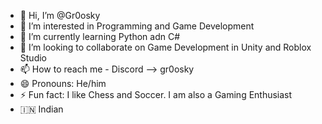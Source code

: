 - 👋 Hi, I’m @Gr0osky
- 👀 I’m interested in Programming and Game Development
- 🌱 I’m currently learning Python adn C#
- 💞️ I’m looking to collaborate on Game Development in Unity and Roblox Studio
- 📫 How to reach me - Discord --> gr0osky
- 😄 Pronouns: He/him
- ⚡ Fun fact: I like Chess and Soccer. I am also a Gaming Enthusiast
- 🇮🇳 Indian 

<!---

--->
